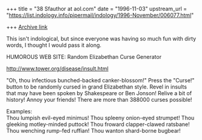 +++
title = "38 Sfauthor at aol.com"
date = "1996-11-03"
upstream_url = "https://list.indology.info/pipermail/indology/1996-November/006077.html"

+++
[Archive link](https://list.indology.info/pipermail/indology/1996-November/006077.html)

This isn't indological, but since everyone was having so much fun with dirty
words, I thought I would pass it along.



HUMOROUS WEB SITE:  Random Elizabethan Curse Generator

http://www.tower.org/disease/insult.html

"Oh, thou infectious bunched-backed canker-blossom!"
Press the "Curse!" button to be randomly cursed in grand Elizabethan 
style. Revel in insults that may have been spoken by Shakespeare or Ben 
Jonson!  Relive a bit of history!  Annoy your friends!  There are more 
than 388000 curses possible! 

Examples:  
  Thou lumpish evil-eyed minimus! 
  Thou spleeny onion-eyed strumpet! 
  Thou gleeking motley-minded puttock! 
  Thou froward clapper-clawed ratsbane! 
  Thou wenching rump-fed ruffian! 
  Thou wanton shard-borne bugbear! 






